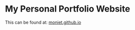 # My Personal Portfolio Website

This can be found at: [moniet.github.io](https://moniet.github.io)

